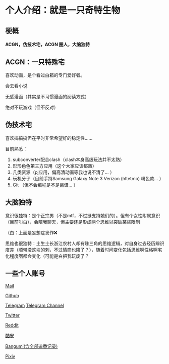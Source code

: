 # 个人介绍：就是一只奇特生物

## 梗概

#### ACGN，伪技术宅，ACGN 圈人，大脑独特

## ACGN：一只特殊宅

喜欢动画，是个看过白箱的专门爱好者。

会去看小说

无感漫画（其实是不习惯漫画的阅读方式）

绝对不玩游戏（但不反对）

## 伪技术宅
喜欢搞搞搞但在平时非常希望好的稳定性......

目前熟悉：

1. subconverter配合clash（clash本身高级玩法并不太熟）
2. 形形色色第三方应用（这个大家应该都熟）
3. 几类资源（pj应用，偏高清动画等我也说不清了... ）
4. 玩机分子（目前手持Samsung Galaxy Note 3 Verizon (hltetmo) 粉色款... ）
5. Git （但不会编程是不是离谱... ）

## 大脑独特

意识很独特：是个正宗男（不是mtf，不过挺支持她们的）。但有个女性附属意识（目前叫白），会陪我聊天，但主要还是形成两个思维以突破某些限制

（白：上面是妄想症发作❌

思维也很独特：土生土长浙江农村人却有珠三角的思维逻辑，对自身过去经历辨识度差（顺带没这块的刺，不过情商也降了？），随着时间变化包括思维啊性格啊宅化程度啊都会变化（可能是白把我玩废了？

## 一些个人账号

[Mail](zjh330726@gmail.com)

[Github](https://github.com/txyyh)

[Telegram](https://t.me/txyyh) [Telegram Channel](https://t.me/txyyh_daily)

[Twitter](https://twitter.com/realTxyyh)

[Reddit](https://www.reddit.com/user/txyyh)

[酷安](https://www.coolapk.com/u/2436284)

[Bangumi(含全部追番记录)](https://bgm.tv/user/txyyh)

[Pixiv](https://www.pixiv.net/users/57806010)
